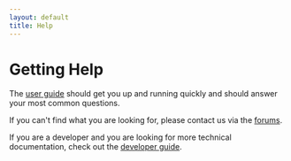 ```yaml
---
layout: default
title: Help
---
```

# Getting Help

The [user guide](User-Guide) should get you up and running quickly and
should answer your most common questions.

If you can't find what you are looking for, please contact us via the
[forums](http://www.daisy.org/forums/pipeline-2).

If you are a developer and you are looking for more technical
documentation, check out the
[developer guide](../Contribute/Developer-Guide).


<!--
## Getting Started

## FAQ
-->
